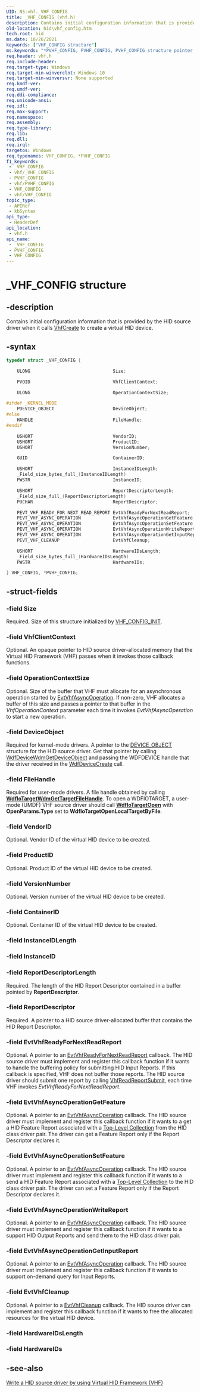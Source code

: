 ```yaml
---
UID: NS:vhf._VHF_CONFIG
title: _VHF_CONFIG (vhf.h)
description: Contains initial configuration information that is provided by the HID source driver when it calls VhfCreate to create a virtual HID device.
old-location: hid\vhf_config.htm
tech.root: hid
ms.date: 10/26/2021
keywords: ["VHF_CONFIG structure"]
ms.keywords: "*PVHF_CONFIG, PVHF_CONFIG, PVHF_CONFIG structure pointer [Human Input Devices], VHF_CONFIG, VHF_CONFIG structure [Human Input Devices], _VHF_CONFIG, hid.vhf_config, vhf/PVHF_CONFIG, vhf/VHF_CONFIG"
req.header: vhf.h
req.include-header: 
req.target-type: Windows
req.target-min-winverclnt: Windows 10
req.target-min-winversvr: None supported
req.kmdf-ver: 
req.umdf-ver: 
req.ddi-compliance: 
req.unicode-ansi: 
req.idl: 
req.max-support: 
req.namespace: 
req.assembly: 
req.type-library: 
req.lib: 
req.dll: 
req.irql: 
targetos: Windows
req.typenames: VHF_CONFIG, *PVHF_CONFIG
f1_keywords:
 - _VHF_CONFIG
 - vhf/_VHF_CONFIG
 - PVHF_CONFIG
 - vhf/PVHF_CONFIG
 - VHF_CONFIG
 - vhf/VHF_CONFIG
topic_type:
 - APIRef
 - kbSyntax
api_type:
 - HeaderDef
api_location:
 - vhf.h
api_name:
 - _VHF_CONFIG
 - PVHF_CONFIG
 - VHF_CONFIG
---
```


# _VHF_CONFIG structure


## -description

Contains initial configuration information that is provided by the HID source driver when it calls <a href="/windows-hardware/drivers/ddi/vhf/nf-vhf-vhfcreate">VhfCreate</a> to create a virtual HID device.

## -syntax

```cpp
typedef struct _VHF_CONFIG {

    ULONG                               Size;

    PVOID                               VhfClientContext;

    ULONG                               OperationContextSize;

#ifdef _KERNEL_MODE
    PDEVICE_OBJECT                      DeviceObject;
#else
    HANDLE                              FileHandle;
#endif

    USHORT                              VendorID;
    USHORT                              ProductID;
    USHORT                              VersionNumber;

    GUID                                ContainerID;

    USHORT                              InstanceIDLength;
    _Field_size_bytes_full_(InstanceIDLength)   
    PWSTR                               InstanceID;

    USHORT                              ReportDescriptorLength;
    _Field_size_full_(ReportDescriptorLength)
    PUCHAR                              ReportDescriptor;

    PEVT_VHF_READY_FOR_NEXT_READ_REPORT EvtVhfReadyForNextReadReport;
    PEVT_VHF_ASYNC_OPERATION            EvtVhfAsyncOperationGetFeature;
    PEVT_VHF_ASYNC_OPERATION            EvtVhfAsyncOperationSetFeature;
    PEVT_VHF_ASYNC_OPERATION            EvtVhfAsyncOperationWriteReport;
    PEVT_VHF_ASYNC_OPERATION            EvtVhfAsyncOperationGetInputReport;
    PEVT_VHF_CLEANUP                    EvtVhfCleanup;

    USHORT                              HardwareIDsLength;
    _Field_size_bytes_full_(HardwareIDsLength)
    PWSTR                               HardwareIDs;

} VHF_CONFIG, *PVHF_CONFIG;
```

## -struct-fields

### -field Size

Required. Size of this structure initialized by <a href="/windows-hardware/drivers/ddi/vhf/nf-vhf-vhf_config_init">VHF_CONFIG_INIT</a>.

### -field VhfClientContext

Optional. An opaque pointer to HID source driver-allocated memory that the Virtual HID Framework (VHF) passes when it invokes  those callback functions.

### -field OperationContextSize

Optional. Size of the buffer that VHF must allocate for an asynchronous operation started by <a href="/windows-hardware/drivers/ddi/vhf/nc-vhf-evt_vhf_async_operation">EvtVhfAsyncOperation</a>. If non-zero, VHF allocates a buffer of this size and passes a pointer to that buffer in the <i>VhfOperationContext</i> parameter each time it invokes <i>EvtVhfAsyncOperation</i> to start a new operation.

### -field DeviceObject

Required for kernel-mode drivers. A pointer to the <a href="/windows-hardware/drivers/ddi/wdm/ns-wdm-_device_object">DEVICE_OBJECT</a> structure for the HID source driver. Get that pointer by calling  <a href="/windows-hardware/drivers/ddi/wdfdevice/nf-wdfdevice-wdfdevicewdmgetdeviceobject">WdfDeviceWdmGetDeviceObject</a> and passing the WDFDEVICE handle that the driver received in the <a href="/windows-hardware/drivers/ddi/wdfdevice/nf-wdfdevice-wdfdevicecreate">WdfDeviceCreate</a> call.

### -field FileHandle

Required for user-mode drivers. A file handle obtained by calling [**WdfIoTargetWdmGetTargetFileHandle**](../wdfiotarget/nf-wdfiotarget-wdfiotargetwdmgettargetfilehandle.md).
To open a WDFIOTARGET, a user-mode (UMDF) VHF source driver should call [**WdfIoTargetOpen**](../wdfiotarget/nf-wdfiotarget-wdfiotargetopen.md) with **OpenParams.Type** set
 to **WdfIoTargetOpenLocalTargetByFile**.

### -field VendorID

Optional. Vendor ID of the virtual HID device to be created.

### -field ProductID

Optional. Product ID of the virtual HID device to be created.

### -field VersionNumber

Optional. Version number of the virtual HID device to be created.

### -field ContainerID

Optional. Container ID of the virtual HID device to be created.

### -field InstanceIDLength

### -field InstanceID

### -field ReportDescriptorLength

Required. The length of the HID Report Descriptor contained in a buffer pointed by <b>ReportDescriptor</b>.

### -field ReportDescriptor

Required. A pointer to a HID source driver-allocated buffer that contains the  HID Report Descriptor.

### -field EvtVhfReadyForNextReadReport

Optional. A pointer to an <a href="/windows-hardware/drivers/ddi/vhf/nc-vhf-evt_vhf_ready_for_next_read_report">EvtVhfReadyForNextReadReport</a> callback. The HID source driver must implement and register this callback function if it wants to handle the buffering policy for submitting HID Input Reports. If this callback is specified, VHF does not buffer those reports. The HID source driver should submit one report by calling <a href="/windows-hardware/drivers/ddi/vhf/nf-vhf-vhfreadreportsubmit">VhfReadReportSubmit</a>, each time VHF invokes   <i>EvtVhfReadyForNextReadReport</i>.

### -field EvtVhfAsyncOperationGetFeature

Optional. A pointer to an <a href="/windows-hardware/drivers/ddi/vhf/nc-vhf-evt_vhf_async_operation">EvtVhfAsyncOperation</a> callback. The HID source driver must implement and register this callback function if it wants to a get a HID Feature Report associated with a <a href="/windows-hardware/drivers/hid/top-level-collections">Top-Level Collection</a> from the HID class driver pair.
The driver can get a Feature Report only if the Report Descriptor declares it.

### -field EvtVhfAsyncOperationSetFeature

Optional. A pointer to an <a href="/windows-hardware/drivers/ddi/vhf/nc-vhf-evt_vhf_async_operation">EvtVhfAsyncOperation</a> callback. The HID source driver must implement and register this callback function if it wants to a send  a HID Feature Report associated with a <a href="/windows-hardware/drivers/hid/top-level-collections">Top-Level Collection</a> to the HID class driver pair. The driver can set a Feature Report only if the Report Descriptor declares it.

### -field EvtVhfAsyncOperationWriteReport

Optional. A pointer to an <a href="/windows-hardware/drivers/ddi/vhf/nc-vhf-evt_vhf_async_operation">EvtVhfAsyncOperation</a> callback. The HID source driver must implement and register this callback function if it wants to a support HID Output Reports and send  them to the  HID class driver pair.

### -field EvtVhfAsyncOperationGetInputReport

Optional. A pointer to an <a href="/windows-hardware/drivers/ddi/vhf/nc-vhf-evt_vhf_async_operation">EvtVhfAsyncOperation</a> callback. The HID source driver must implement and register this callback function if it wants to support on-demand query for Input Reports.

### -field EvtVhfCleanup

Optional. A pointer to a <a href="/windows-hardware/drivers/ddi/vhf/nc-vhf-evt_vhf_cleanup">EvtVhfCleanup</a> callback. The HID source driver can implement and register this callback function if it wants to free the allocated resources for the virtual HID device.

### -field HardwareIDsLength

### -field HardwareIDs

## -see-also

<a href="/windows-hardware/drivers/hid/virtual-hid-framework--vhf-">Write a HID source driver by using Virtual HID Framework (VHF)</a>
